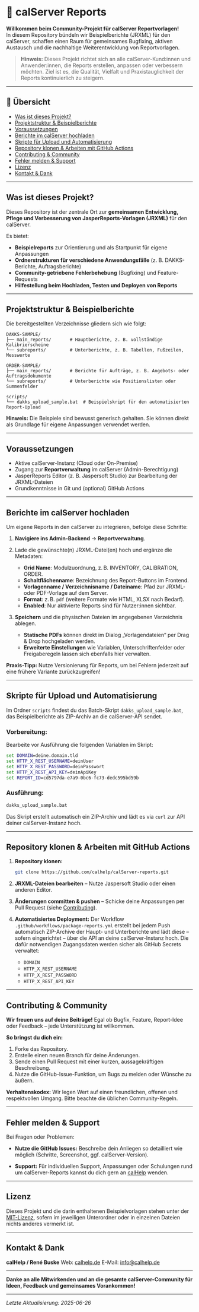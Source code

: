 # 📑 calServer Reports

**Willkommen beim Community-Projekt für calServer Reportvorlagen!**  
In diesem Repository bündeln wir Beispielberichte (JRXML) für den calServer, schaffen einen Raum für gemeinsames Bugfixing, aktiven Austausch und die nachhaltige Weiterentwicklung von Reportvorlagen.

> **Hinweis:** Dieses Projekt richtet sich an alle calServer-Kund:innen und Anwender:innen, die Reports erstellen, anpassen oder verbessern möchten. Ziel ist es, die Qualität, Vielfalt und Praxistauglichkeit der Reports kontinuierlich zu steigern.

---

## 🌟 Übersicht

- [Was ist dieses Projekt?](#was-ist-dieses-projekt)
- [Projektstruktur & Beispielberichte](#projektstruktur--beispielberichte)
- [Voraussetzungen](#voraussetzungen)
- [Berichte im calServer hochladen](#berichte-im-calserver-hochladen)
- [Skripte für Upload und Automatisierung](#skripte-für-upload-und-automatisierung)
- [Repository klonen & Arbeiten mit GitHub Actions](#repository-klonen--arbeiten-mit-github-actions)
- [Contributing & Community](#contributing--community)
- [Fehler melden & Support](#fehler-melden--support)
- [Lizenz](#lizenz)
- [Kontakt & Dank](#kontakt--dank)

---

## Was ist dieses Projekt?

Dieses Repository ist der zentrale Ort zur **gemeinsamen Entwicklung, Pflege und Verbesserung von JasperReports-Vorlagen (JRXML)** für den calServer.  

Es bietet:

- **Beispielreports** zur Orientierung und als Startpunkt für eigene Anpassungen
- **Ordnerstrukturen für verschiedene Anwendungsfälle** (z. B. DAKKS-Berichte, Auftragsberichte)
- **Community-getriebene Fehlerbehebung** (Bugfixing) und Feature-Requests
- **Hilfestellung beim Hochladen, Testen und Deployen von Reports**

---

## Projektstruktur & Beispielberichte

Die bereitgestellten Verzeichnisse gliedern sich wie folgt:

```text
DAKKS-SAMPLE/
├── main_reports/       # Hauptberichte, z. B. vollständige Kalibrierscheine
└── subreports/         # Unterberichte, z. B. Tabellen, Fußzeilen, Messwerte

ORDER-SAMPLE/
├── main_reports/       # Berichte für Aufträge, z. B. Angebots- oder Auftragsdokumente
└── subreports/         # Unterberichte wie Positionslisten oder Summenfelder

scripts/
└── dakks_upload_sample.bat  # Beispielskript für den automatisierten Report-Upload
````

**Hinweis:** Die Beispiele sind bewusst generisch gehalten. Sie können direkt als Grundlage für eigene Anpassungen verwendet werden.

---

## Voraussetzungen

* Aktive calServer-Instanz (Cloud oder On-Premise)
* Zugang zur **Reportverwaltung** im calServer (Admin-Berechtigung)
* JasperReports Editor (z. B. Jaspersoft Studio) zur Bearbeitung der JRXML-Dateien
* Grundkenntnisse in Git und (optional) GitHub Actions

---

## Berichte im calServer hochladen

Um eigene Reports in den calServer zu integrieren, befolge diese Schritte:

1. **Navigiere ins Admin-Backend** → **Reportverwaltung**.
2. Lade die gewünschte(n) JRXML-Datei(en) hoch und ergänze die Metadaten:

   * **Grid Name**: Modulzuordnung, z. B. INVENTORY, CALIBRATION, ORDER.
   * **Schaltflächenname**: Bezeichnung des Report-Buttons im Frontend.
   * **Vorlagenname / Verzeichnisname / Dateiname**: Pfad zur JRXML- oder PDF-Vorlage auf dem Server.
   * **Format**: z. B. `pdf` (weitere Formate wie HTML, XLSX nach Bedarf).
   * **Enabled**: Nur aktivierte Reports sind für Nutzer\:innen sichtbar.
3. **Speichern** und die physischen Dateien im angegebenen Verzeichnis ablegen.

   * **Statische PDFs** können direkt im Dialog „Vorlagendateien“ per Drag & Drop hochgeladen werden.
   * **Erweiterte Einstellungen** wie Variablen, Unterschriftenfelder oder Freigaberegeln lassen sich ebenfalls hier verwalten.

**Praxis-Tipp:**
Nutze Versionierung für Reports, um bei Fehlern jederzeit auf eine frühere Variante zurückzugreifen!

---

## Skripte für Upload und Automatisierung

Im Ordner `scripts` findest du das Batch-Skript `dakks_upload_sample.bat`, das Beispielberichte als ZIP-Archiv an die calServer-API sendet.

### Vorbereitung:

Bearbeite vor Ausführung die folgenden Variablen im Skript:

```bat
set DOMAIN=deine.domain.tld
set HTTP_X_REST_USERNAME=deinUser
set HTTP_X_REST_PASSWORD=deinPasswort
set HTTP_X_REST_API_KEY=deinApiKey
set REPORT_ID=cd5797da-e7a9-0bc6-fc73-dedc595bd59b
```

### Ausführung:

```cmd
dakks_upload_sample.bat
```

Das Skript erstellt automatisch ein ZIP-Archiv und lädt es via `curl` zur API deiner calServer-Instanz hoch.

---

## Repository klonen & Arbeiten mit GitHub Actions

1. **Repository klonen:**

   ```bash
   git clone https://github.com/calhelp/calServer-reports.git
   ```

2. **JRXML-Dateien bearbeiten** – Nutze Jaspersoft Studio oder einen anderen Editor.

3. **Änderungen committen & pushen** – Schicke deine Anpassungen per Pull Request (siehe [Contributing](#contributing--community)).

4. **Automatisiertes Deployment:**
   Der Workflow `.github/workflows/package-reports.yml` erstellt bei jedem Push automatisch ZIP-Archive der Haupt- und Unterberichte und lädt diese – sofern eingerichtet – über die API an deine calServer-Instanz hoch.
   Die dafür notwendigen Zugangsdaten werden sicher als GitHub Secrets verwaltet:

   * `DOMAIN`
   * `HTTP_X_REST_USERNAME`
   * `HTTP_X_REST_PASSWORD`
   * `HTTP_X_REST_API_KEY`

---

## Contributing & Community

**Wir freuen uns auf deine Beiträge!**
Egal ob Bugfix, Feature, Report-Idee oder Feedback – jede Unterstützung ist willkommen.

**So bringst du dich ein:**

1. Forke das Repository.
2. Erstelle einen neuen Branch für deine Änderungen.
3. Sende einen Pull Request mit einer kurzen, aussagekräftigen Beschreibung.
4. Nutze die GitHub-Issue-Funktion, um Bugs zu melden oder Wünsche zu äußern.

**Verhaltenskodex:**
Wir legen Wert auf einen freundlichen, offenen und respektvollen Umgang. Bitte beachte die üblichen Community-Regeln.

---

## Fehler melden & Support

Bei Fragen oder Problemen:

* **Nutze die GitHub Issues:**
  Beschreibe dein Anliegen so detailliert wie möglich (Schritte, Screenshot, ggf. calServer-Version).

* **Support:**
  Für individuellen Support, Anpassungen oder Schulungen rund um calServer-Reports kannst du dich gern an [calHelp](https://calhelp.de) wenden.

---

## Lizenz

Dieses Projekt und die darin enthaltenen Beispielvorlagen stehen unter der [MIT-Lizenz](LICENSE), sofern im jeweiligen Unterordner oder in einzelnen Dateien nichts anderes vermerkt ist.

---

## Kontakt & Dank

**calHelp / René Buske**
Web: [calhelp.de](https://calhelp.de)
E-Mail: [info@calhelp.de](mailto:info@calhelp.de)

---

**Danke an alle Mitwirkenden und an die gesamte calServer-Community für Ideen, Feedback und gemeinsames Vorankommen!**

---

*Letzte Aktualisierung: 2025-06-26*

```


